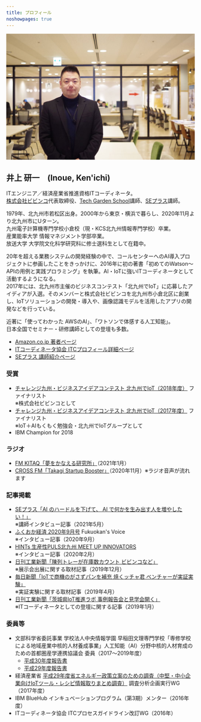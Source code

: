 ```yaml
---
title: プロフィール
noshowpages: true
---
```


![IMGP0042](assets/IMGP0042.JPG)

## 井上 研一　(Inoue, Ken'ichi)

ITエンジニア／経済産業省推進資格ITコーディネータ。  
[株式会社ビビンコ](https://vivinko.com)代表取締役、[Tech Garden School](https://techgardenschool.com)講師、[SEプラス](https://www.seplus.jp/dokushuzemi/)講師。

1979年、北九州市若松区出身。2000年から東京・横浜で暮らし、2020年11月より北九州市にUターン。  
九州電子計算機専門学校小倉校（現・KCS北九州情報専門学校）卒業。  
産業能率大学 情報マネジメント学部卒業。  
放送大学 大学院文化科学研究科に修士選科生として在籍中。

20年を超える業務システムの開発経験の中で、コールセンターへのAI導入プロジェクトに参画したことをきっかけに、2016年に初の著書「初めてのWatson～APIの用例と実践プロラミング」を執筆。AI・IoTに強いITコーディネータとして活動するようになる。  
2017年には、北九州市主催のビジネスコンテスト「北九州でIoT」に応募したアイディアが入選。そのメンバーと株式会社ビビンコを北九州市小倉北区に創業し、IoTソリューションの開発・導入や、画像認識モデルを活用したアプリの開発などを行っている。

近著に「使ってわかった AWSのAI」、「ワトソンで体感する人工知能」。  
日本全国でセミナー・研修講師としての登壇も多数。

- [Amazon.co.jp 著者ページ](https://www.amazon.co.jp/~/e/B01M0RV6DK)
- [ITコーディネータ協会 ITCプロフィール詳細ページ](https://itca.force.com/itcpprofiledetailpage?p=9u0ysXWgzJ0YiOCxDAGD%2BPdNsIXUsgnUHgmdvvspwvpkcbl9lxM1CcFWeUvIyiKqImrcMquzgFkhQ5BgdxZvKyBOZvb6ucJC7KXJpcusECEIhMfY2J8VQOpJBkGwksrX%2BeDtpkzY1PagXQ7dYE53Y2GaVMSVYKfqxBeU7w9Lu3vpBJf9CPz%2F%2BpMx%2Fq0L0mhmRwpdvzY52ceH9sbJnQy111WJNoP2bRFCg6Q8tg8ps1PXvUwOmUGS%2BKeIMHoCiyLJBisMSuF3LEA1uFY4rh3MbY9%2Br2S0IvW93TcJz4hsAMg3DuOOy0e66qWb1%2Fg9SpGeIKbKxEOX2Kl6HirhPTuStMnEDmsCSvi8hqhIy5HVPR0YE4N4L9o7p4XUoZwW%2Bsc7jnWcByPzIBkThzTgC%2BxkIfjFc5t0gVJSumYE%2FLYSsVA%3D)
- [SEプラス 講師紹介ページ](https://www.seplus.jp/dokushuzemi/koushi/%E4%BA%95%E4%B8%8A%E3%80%80%E7%A0%94%E4%B8%80.html)

### 受賞

- [チャレンジ九州・ビジネスアイデアコンテスト 北九州でIoT（2018年度）](http://www.kitakyushu-iot.com/2018/) ファイナリスト  
  ※株式会社ビビンコとして
- [チャレンジ九州・ビジネスアイデアコンテスト 北九州でIoT（2017年度）](http://www.kitakyushu-iot.com/2017/) ファイナリスト  
  ※IoT＋AIもくもく勉強会・北九州でIoTグループとして
- IBM Champion for 2018

### ラジオ

- [FM KITAQ「夢をかなえる研究所」](https://inoccu.com/blog/2021/01/28/131637.html)（2021年1月）
- [CROSS FM「Takagi Startup Booster」](https://radiotalk.jp/talk/405800)（2020年11月）※ラジオ音声が流れます

### 記事掲載

- [SEプラス「AI のハードルを下げて、 AI で何かを生み出す人を増やしたい！」](https://www.seplus.jp/dokushuzemi/blog/2021/05/instructor_inoue_kenichi.html)  
  ※講師インタビュー記事（2021年5月）
- [ふくおか経済 2020年9月号](https://www.fukuoka-keizai.co.jp/backnumber/%e3%81%b5%e3%81%8f%e3%81%8a%e3%81%8b%e7%b5%8c%e6%b8%88-vol-385-2/) Fukuokan's Voice  
  ※インタビュー記事（2020年9月）
- [HINTs 生産性PULS北九州 MEET UP INNOVATORS](http://ssl.city.kitakyushu.lg.jp/page/seisansei-up/innovators/05.html)  
  ※インタビュー記事（2020年2月）
- [日刊工業新聞「陳列トレーが在庫数カウント ビビンコなど」](https://www.nikkan.co.jp/articles/view/00540284)  
  ※展示会出展に関する取材記事（2019年12月）
- [毎日新聞「IoTで商機のがさずパンを補充 焼くッチャ君 ベンチャーが実証実験」](https://mainichi.jp/articles/20190406/k00/00m/020/111000c)  
  ※実証実験に関する取材記事（2019年4月）
- [日刊工業新聞「茨城県IoT推進ラボ 事例報告会と見学会開く」](https://www.nikkan.co.jp/articles/view/503986)  
  ※ITコーディネータとしての登壇に関する記事（2019年1月）

### 委員等

- 文部科学省委託事業 学校法人中央情報学園 早稲田文理専門学校「専修学校による地域産業中核的人材養成事業」人工知能（AI）分野中核的人材育成のための首都圏産学連携協議会 委員（2017～2019年度）
  - [平成30年度報告書](http://wbc.ac.jp/h30ai-monka/)
  - [平成29年度報告書](http://wbc.ac.jp/h29ai-monka/)
- 経済産業省 [平成29年度省エネルギー政策立案のための調査（中堅・中小企業向けIoTツール・レシピ情報取りまとめ調査）](http://www.meti.go.jp/policy/mono_info_service/mono/smart_mono/index.html) 調査分析企画実行WG（2017年度）
- IBM BlueHub インキュベーションプログラム（第3期）メンター（2016年度）
- ITコーディネータ協会 ITCプロセスガイドライン改訂WG（2016年）

